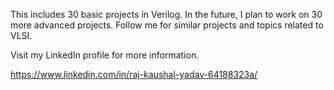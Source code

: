 This includes 30 basic projects in Verilog. In the future, I plan to work on 30 more advanced projects. Follow me for similar projects and topics related to VLSI.


Visit my LinkedIn profile for more information.

https://www.linkedin.com/in/raj-kaushal-yadav-64188323a/

